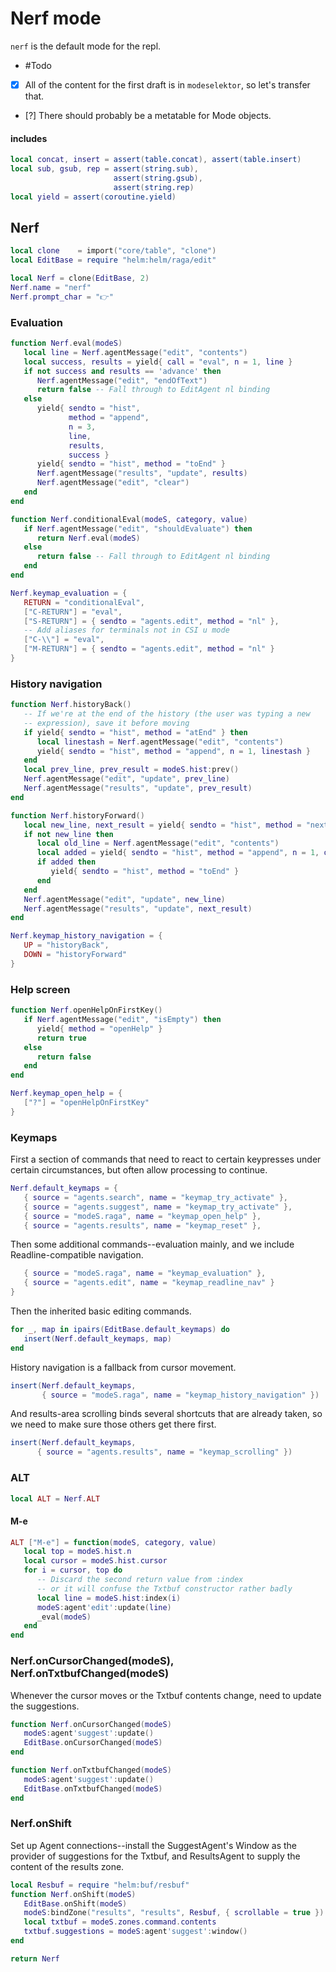 # Nerf mode


`nerf` is the default mode for the repl\.


-  \#Todo

  - [X]  All of the content for the first draft is in `modeselektor`, so
      let's transfer that\.

  - [?]  There should probably be a metatable for Mode objects\.


#### includes

```lua
local concat, insert = assert(table.concat), assert(table.insert)
local sub, gsub, rep = assert(string.sub),
                       assert(string.gsub),
                       assert(string.rep)
local yield = assert(coroutine.yield)
```


## Nerf

```lua
local clone    = import("core/table", "clone")
local EditBase = require "helm:helm/raga/edit"

local Nerf = clone(EditBase, 2)
Nerf.name = "nerf"
Nerf.prompt_char = "👉"
```


### Evaluation

```lua
function Nerf.eval(modeS)
   local line = Nerf.agentMessage("edit", "contents")
   local success, results = yield{ call = "eval", n = 1, line }
   if not success and results == 'advance' then
      Nerf.agentMessage("edit", "endOfText")
      return false -- Fall through to EditAgent nl binding
   else
      yield{ sendto = "hist",
             method = "append",
             n = 3,
             line,
             results,
             success }
      yield{ sendto = "hist", method = "toEnd" }
      Nerf.agentMessage("results", "update", results)
      Nerf.agentMessage("edit", "clear")
   end
end

function Nerf.conditionalEval(modeS, category, value)
   if Nerf.agentMessage("edit", "shouldEvaluate") then
      return Nerf.eval(modeS)
   else
      return false -- Fall through to EditAgent nl binding
   end
end

Nerf.keymap_evaluation = {
   RETURN = "conditionalEval",
   ["C-RETURN"] = "eval",
   ["S-RETURN"] = { sendto = "agents.edit", method = "nl" },
   -- Add aliases for terminals not in CSI u mode
   ["C-\\"] = "eval",
   ["M-RETURN"] = { sendto = "agents.edit", method = "nl" }
}
```


### History navigation

```lua
function Nerf.historyBack()
   -- If we're at the end of the history (the user was typing a new
   -- expression), save it before moving
   if yield{ sendto = "hist", method = "atEnd" } then
      local linestash = Nerf.agentMessage("edit", "contents")
      yield{ sendto = "hist", method = "append", n = 1, linestash }
   end
   local prev_line, prev_result = modeS.hist:prev()
   Nerf.agentMessage("edit", "update", prev_line)
   Nerf.agentMessage("results", "update", prev_result)
end

function Nerf.historyForward()
   local new_line, next_result = yield{ sendto = "hist", method = "next" }
   if not new_line then
      local old_line = Nerf.agentMessage("edit", "contents")
      local added = yield{ sendto = "hist", method = "append", n = 1, old_line }
      if added then
         yield{ sendto = "hist", method = "toEnd" }
      end
   end
   Nerf.agentMessage("edit", "update", new_line)
   Nerf.agentMessage("results", "update", next_result)
end

Nerf.keymap_history_navigation = {
   UP = "historyBack",
   DOWN = "historyForward"
}
```


### Help screen

```lua
function Nerf.openHelpOnFirstKey()
   if Nerf.agentMessage("edit", "isEmpty") then
      yield{ method = "openHelp" }
      return true
   else
      return false
   end
end

Nerf.keymap_open_help = {
   ["?"] = "openHelpOnFirstKey"
}
```


### Keymaps

First a section of commands that need to react to certain keypresses under
certain circumstances, but often allow processing to continue\.

```lua
Nerf.default_keymaps = {
   { source = "agents.search", name = "keymap_try_activate" },
   { source = "agents.suggest", name = "keymap_try_activate" },
   { source = "modeS.raga", name = "keymap_open_help" },
   { source = "agents.results", name = "keymap_reset" },
```

Then some additional commands\-\-evaluation mainly, and we include
Readline\-compatible navigation\.

```lua
   { source = "modeS.raga", name = "keymap_evaluation" },
   { source = "agents.edit", name = "keymap_readline_nav" }
}
```

Then the inherited basic editing commands\.

```lua
for _, map in ipairs(EditBase.default_keymaps) do
   insert(Nerf.default_keymaps, map)
end
```

History navigation is a fallback from cursor movement\.

```lua
insert(Nerf.default_keymaps,
       { source = "modeS.raga", name = "keymap_history_navigation" })
```

And results\-area scrolling binds several shortcuts that are already taken, so we need to make sure those others get there first\.

```lua
insert(Nerf.default_keymaps,
      { source = "agents.results", name = "keymap_scrolling" })
```


### ALT

```lua
local ALT = Nerf.ALT
```


#### M\-e

```lua
ALT ["M-e"] = function(modeS, category, value)
   local top = modeS.hist.n
   local cursor = modeS.hist.cursor
   for i = cursor, top do
      -- Discard the second return value from :index
      -- or it will confuse the Txtbuf constructor rather badly
      local line = modeS.hist:index(i)
      modeS:agent'edit':update(line)
      _eval(modeS)
   end
end
```

### Nerf\.onCursorChanged\(modeS\), Nerf\.onTxtbufChanged\(modeS\)

Whenever the cursor moves or the Txtbuf contents change, need to
update the suggestions\.

```lua
function Nerf.onCursorChanged(modeS)
   modeS:agent'suggest':update()
   EditBase.onCursorChanged(modeS)
end

function Nerf.onTxtbufChanged(modeS)
   modeS:agent'suggest':update()
   EditBase.onTxtbufChanged(modeS)
end
```


### Nerf\.onShift

Set up Agent connections\-\-install the SuggestAgent's Window as the provider of
suggestions for the Txtbuf, and ResultsAgent to supply the content of the
results zone\.

```lua
local Resbuf = require "helm:buf/resbuf"
function Nerf.onShift(modeS)
   EditBase.onShift(modeS)
   modeS:bindZone("results", "results", Resbuf, { scrollable = true })
   local txtbuf = modeS.zones.command.contents
   txtbuf.suggestions = modeS:agent'suggest':window()
end
```

```lua
return Nerf
```
